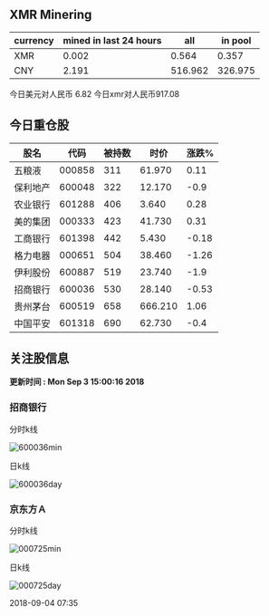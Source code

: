 ## XMR Minering

|currency|mined in last 24 hours|all|in pool|
|---|---|---|---|
|XMR|0.002|0.564|0.357|
|CNY|2.191|516.962|326.975|

今日美元对人民币 6.82	今日xmr对人民币917.08


## 今日重仓股 

|股名|代码|被持数|时价|涨跌%|
|---|---|---|---|---|
|五粮液|000858|311|61.970|0.11|
|保利地产|600048|322|12.170|-0.9|
|农业银行|601288|406|3.640|0.28|
|美的集团|000333|423|41.730|0.31|
|工商银行|601398|442|5.430|-0.18|
|格力电器|000651|504|38.460|-1.26|
|伊利股份|600887|519|23.740|-1.9|
|招商银行|600036|530|28.140|-0.53|
|贵州茅台|600519|658|666.210|1.06|
|中国平安|601318|690|62.730|-0.4|

## 关注股信息
**更新时间 : Mon Sep  3 15:00:16 2018**
### 招商银行 
分时k线

![600036min](http://image.sinajs.cn/newchart/min/n/sh600036.gif)

日k线

![600036day](http://image.sinajs.cn/newchart/daily/n/sh600036.gif)

### 京东方Ａ 
分时k线

![000725min](http://image.sinajs.cn/newchart/min/n/sz000725.gif)

日k线

![000725day](http://image.sinajs.cn/newchart/daily/n/sz000725.gif)

2018-09-04 07:35